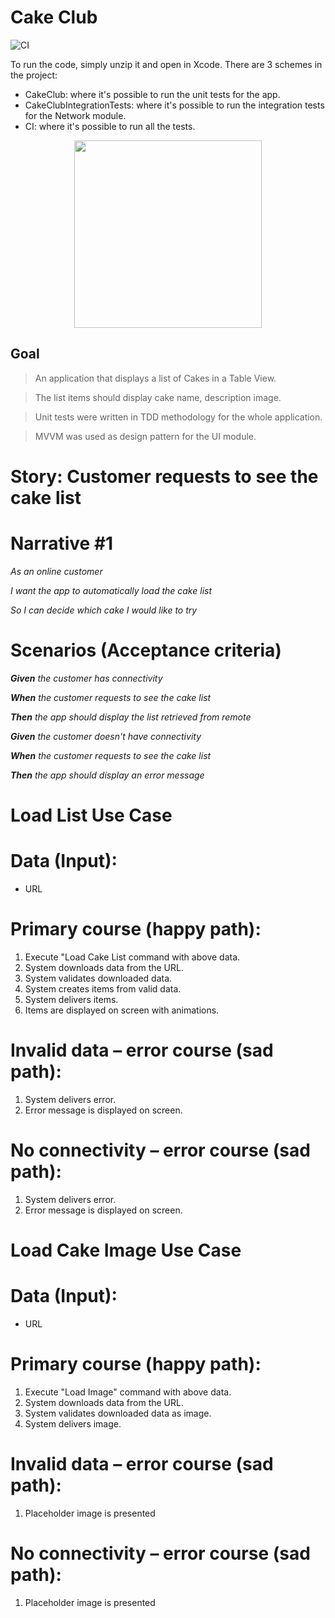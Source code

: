# **Cake Club**
![CI](https://github.com/viniciusml/CakeClub/workflows/CI/badge.svg)

To run the code, simply unzip it and open in Xcode. There are 3 schemes in the project:

- CakeClub: where it's possible to run the unit tests for the app.
- CakeClubIntegrationTests: where it's possible to run the integration tests for the Network module.
- CI: where it's possible to run all the tests.

<p align="center">
  <img src="demo.gif" width=300 />
</p>

## **Goal**

> An application that displays a list of Cakes in a Table View.

> The list items should display cake name, description image.

> Unit tests were written in TDD methodology for the whole application.

> MVVM was used as design pattern for the UI module.

# **Story: Customer requests to see the cake list**

# **Narrative #1**

*As an online customer*

*I want the app to automatically load the cake list*

*So I can decide which cake I would like to try*

# **Scenarios (Acceptance criteria)**

***Given** the customer has connectivity*

***When** the customer requests to see the cake list*

***Then** the app should display the list retrieved from remote*

***Given** the customer doesn't have connectivity*

***When** the customer requests to see the cake list*

***Then** the app should display an error message*

# **Load List Use Case**

# **Data (Input):**

- URL

# **Primary course (happy path):**

1. Execute "Load Cake List command with above data.
2. System downloads data from the URL.
3. System validates downloaded data.
4. System creates items from valid data.
5. System delivers items.
6. Items are displayed on screen with animations.

# **Invalid data – error course (sad path):**

1. System delivers error.
2.  Error message is displayed on screen.

# **No connectivity – error course (sad path):**

1. System delivers error.
2. Error message is displayed on screen.

# **Load Cake Image Use Case**

# **Data (Input):**

- URL

# **Primary course (happy path):**

1. Execute "Load Image" command with above data.
2. System downloads data from the URL.
3. System validates downloaded data as image.
4. System delivers image.

# **Invalid data – error course (sad path):**

1. Placeholder image is presented

# **No connectivity – error course (sad path):**

1. Placeholder image is presented
